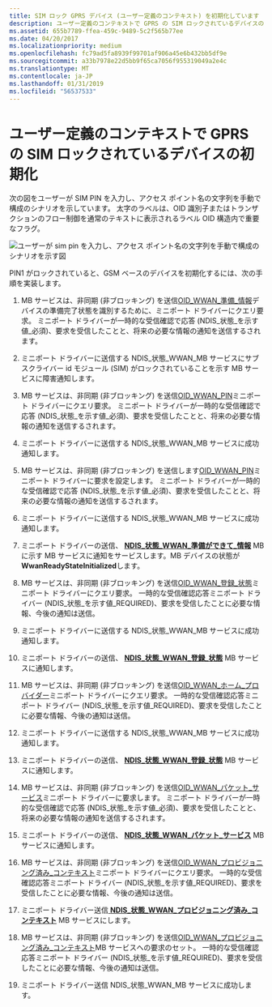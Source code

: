 ```yaml
---
title: SIM ロック GPRS デバイス (ユーザー定義のコンテキスト) を初期化しています
description: ユーザー定義のコンテキストで GPRS の SIM ロックされているデバイスの初期化
ms.assetid: 655b7789-ffea-459c-9489-5c2f565b77ee
ms.date: 04/20/2017
ms.localizationpriority: medium
ms.openlocfilehash: fc79ad5fa8939f99701af906a45e6b432bb5df9e
ms.sourcegitcommit: a33b7978e22d5bb9f65ca7056f955319049a2e4c
ms.translationtype: MT
ms.contentlocale: ja-JP
ms.lasthandoff: 01/31/2019
ms.locfileid: "56537533"
---
```

# <a name="initialization-of-sim-locked-gprs-device-with-a-user-defined-context"></a>ユーザー定義のコンテキストで GPRS の SIM ロックされているデバイスの初期化


次の図をユーザーが SIM PIN を入力し、アクセス ポイント名の文字列を手動で構成のシナリオを示しています。 太字のラベルは、OID 識別子またはトランザクションのフロー制御を通常のテキストに表示されるラベル OID 構造内で重要なフラグ。

![ユーザーが sim pin を入力し、アクセス ポイント名の文字列を手動で構成のシナリオを示す図](images/wwanlockedgsmdevinitseq.png)

PIN1 がロックされていると、GSM ベースのデバイスを初期化するには、次の手順を実装します。

1.  MB サービスは、非同期 (非ブロッキング) を送信[OID\_WWAN\_準備\_情報](https://msdn.microsoft.com/library/windows/hardware/ff569833)デバイスの準備完了状態を識別するために、ミニポート ドライバーにクエリ要求。 ミニポート ドライバーが一時的な受信確認で応答 (NDIS\_状態\_を示す値\_必須)、要求を受信したことと、将来の必要な情報の通知を送信するされます。

2.  ミニポート ドライバーに送信する NDIS\_状態\_WWAN\_MB サービスにサブスクライバー id モジュール (SIM) がロックされていることを示す MB サービスに障害通知します。

3.  MB サービスは、非同期 (非ブロッキング) を送信[OID\_WWAN\_PIN](https://msdn.microsoft.com/library/windows/hardware/ff569828)ミニポート ドライバーにクエリ要求。 ミニポート ドライバーが一時的な受信確認で応答 (NDIS\_状態\_を示す値\_必須)、要求を受信したことと、将来の必要な情報の通知を送信するされます。

4.  ミニポート ドライバーに送信する NDIS\_状態\_WWAN\_MB サービスに成功通知します。

5.  MB サービスは、非同期 (非ブロッキング) を送信します[OID\_WWAN\_PIN](https://msdn.microsoft.com/library/windows/hardware/ff569828)ミニポート ドライバーに要求を設定します。 ミニポート ドライバーが一時的な受信確認で応答 (NDIS\_状態\_を示す値\_必須)、要求を受信したことと、将来の必要な情報の通知を送信するされます。

6.  ミニポート ドライバーに送信する NDIS\_状態\_WWAN\_MB サービスに成功通知します。

7.  ミニポート ドライバーの送信、 [ **NDIS\_状態\_WWAN\_準備ができて\_情報**](https://msdn.microsoft.com/library/windows/hardware/ff567856) MB に示す MB サービスに通知をサービスします。MB デバイスの状態が**WwanReadyStateInitialized**します。

8.  MB サービスは、非同期 (非ブロッキング) を送信[OID\_WWAN\_登録\_状態](https://msdn.microsoft.com/library/windows/hardware/ff569834)ミニポート ドライバーにクエリ要求。 一時的な受信確認応答ミニポート ドライバー (NDIS\_状態\_を示す値\_REQUIRED)、要求を受信したことに必要な情報、今後の通知は送信。

9.  ミニポート ドライバーに送信する NDIS\_状態\_WWAN\_MB サービスに成功通知します。

10. ミニポート ドライバーの送信、 [ **NDIS\_状態\_WWAN\_登録\_状態**](https://msdn.microsoft.com/library/windows/hardware/ff567857) MB サービスに通知します。

11. MB サービスは、非同期 (非ブロッキング) を送信[OID\_WWAN\_ホーム\_プロバイダー](https://msdn.microsoft.com/library/windows/hardware/ff569826)ミニポート ドライバーにクエリ要求。 一時的な受信確認応答ミニポート ドライバー (NDIS\_状態\_を示す値\_REQUIRED)、要求を受信したことに必要な情報、今後の通知は送信。

12. ミニポート ドライバーに送信する NDIS\_状態\_WWAN\_MB サービスに成功通知します。

13. ミニポート ドライバーの送信、 [ **NDIS\_状態\_WWAN\_登録\_状態**](https://msdn.microsoft.com/library/windows/hardware/ff567857) MB サービスに通知します。

14. MB サービスは、非同期 (非ブロッキング) を送信[OID\_WWAN\_パケット\_サービス](https://msdn.microsoft.com/library/windows/hardware/ff569827)ミニポート ドライバーに要求します。 ミニポート ドライバーが一時的な受信確認で応答 (NDIS\_状態\_を示す値\_必須)、要求を受信したことと、将来の必要な情報の通知を送信するされます。

15. ミニポート ドライバーの送信、 [ **NDIS\_状態\_WWAN\_パケット\_サービス**](https://msdn.microsoft.com/library/windows/hardware/ff567850) MB サービスに通知します。

16. MB サービスは、非同期 (非ブロッキング) を送信[OID\_WWAN\_プロビジョニング済み\_コンテキスト](https://msdn.microsoft.com/library/windows/hardware/ff569831)ミニポート ドライバーにクエリ要求。 一時的な受信確認応答ミニポート ドライバー (NDIS\_状態\_を示す値\_REQUIRED)、要求を受信したことに必要な情報、今後の通知は送信。

17. ミニポート ドライバー送信[ **NDIS\_状態\_WWAN\_プロビジョニング済み\_コンテキスト**](https://msdn.microsoft.com/library/windows/hardware/ff567854) MB サービスにします。

18. MB サービスは、非同期 (非ブロッキング) を送信[OID\_WWAN\_プロビジョニング済み\_コンテキスト](https://msdn.microsoft.com/library/windows/hardware/ff569831)MB サービスへの要求のセット。 一時的な受信確認応答ミニポート ドライバー (NDIS\_状態\_を示す値\_REQUIRED)、要求を受信したことに必要な情報、今後の通知は送信。

19. ミニポート ドライバー送信 NDIS\_状態\_WWAN\_MB サービスに成功します。

 

 





